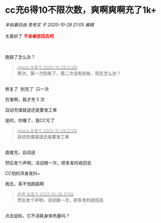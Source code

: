 # cc充6得10不限次数，爽啊爽啊充了1k+


<i class="pstatus"> 本帖最后由 苍老实 于 2020-10-28 21:05 编辑 </i><br />
<br />
太美妙了<img src="static/image/smiley/yct/019.gif" smilieid="49" border="0" alt="" /> <strong> <font color="Red">不会被收回去吧</font> </strong><br />
<br />
<img id="aimg_O6ezQ" onclick="zoom(this, this.src, 0, 0, 0)" class="zoom" src="https://i.loli.net/2020/10/28/xdRUIelqnfNFKrm.jpg" onmouseover="img_onmouseoverfunc(this)" onload="thumbImg(this)" border="0" alt="" /><br />
<br />


跑路了怎么办？<img id="aimg_y5v62" onclick="zoom(this, this.src, 0, 0, 0)" class="zoom" src="https://cdn.jsdelivr.net/gh/hishis/forum-master/public/images/patch.gif" onmouseover="img_onmouseoverfunc(this)" onload="thumbImg(this)" border="0" alt="" />

<div class="quote"><blockquote><font size="2"><a href="https://www.hostloc.com/forum.php?mod=redirect&amp;goto=findpost&amp;pid=9366482&amp;ptid=759569" target="_blank"><font color="#999999">vpsou 发表于 2020-10-28 21:49</font></a></font><br />
两次，第一次到账了，第二次没有到账，现在怎么办？</blockquote></div><br />
修复了&nbsp;&nbsp;别充了&nbsp;&nbsp;只一次

厉害啊，我才充 5 次<br />
<img id="aimg_qPr2K" onclick="zoom(this, this.src, 0, 0, 0)" class="zoom" src="https://www.mpimg.cn/images/2020/10/28/image.png" onmouseover="img_onmouseoverfunc(this)" onload="thumbImg(this)" border="0" alt="" /><img id="aimg_eeEpL" onclick="zoom(this, this.src, 0, 0, 0)" class="zoom" src="https://cdn.jsdelivr.net/gh/hishis/forum-master/public/images/patch.gif" onmouseover="img_onmouseoverfunc(this)" onload="thumbImg(this)" border="0" alt="" />

自动充值就送还是要发工单

是的，你赚了，我CC亏了<img src="static/image/smiley/default/lol.gif" smilieid="12" border="0" alt="" />

<div class="quote"><blockquote><font size="2"><a href="https://www.hostloc.com/forum.php?mod=redirect&amp;goto=findpost&amp;pid=9366233&amp;ptid=759569" target="_blank"><font color="#999999">vpsou 发表于 2020-10-28 21:05</font></a></font><br />
自动充值就送还是要发工单</blockquote></div><br />
直接充，自动送<img src="static/image/smiley/yct/002.gif" smilieid="30" border="0" alt="" />

然后发个声明，活动限一次，把多发的收回去<img src="static/image/smiley/default/lol.gif" smilieid="12" border="0" alt="" /><img id="aimg_rvPD5" onclick="zoom(this, this.src, 0, 0, 0)" class="zoom" src="https://cdn.jsdelivr.net/gh/hishis/forum-master/public/images/patch.gif" onmouseover="img_onmouseoverfunc(this)" onload="thumbImg(this)" border="0" alt="" />

CC怕的浑身发抖~<img id="aimg_hOh2i" onclick="zoom(this, this.src, 0, 0, 0)" class="zoom" src="https://cdn.jsdelivr.net/gh/hishis/forum-master/public/images/patch.gif" onmouseover="img_onmouseoverfunc(this)" onload="thumbImg(this)" border="0" alt="" />

我去，真不怕跑路啊

<div class="quote"><blockquote><font size="2"><a href="https://www.hostloc.com/forum.php?mod=redirect&amp;goto=findpost&amp;pid=9366243&amp;ptid=759569" target="_blank"><font color="#999999">老猹 发表于 2020-10-28 21:06</font></a></font><br />
然后发个声明，活动限一次，把多发的收回去</blockquote></div><br />
点击鼠标，它不消耗身体热量吗？
